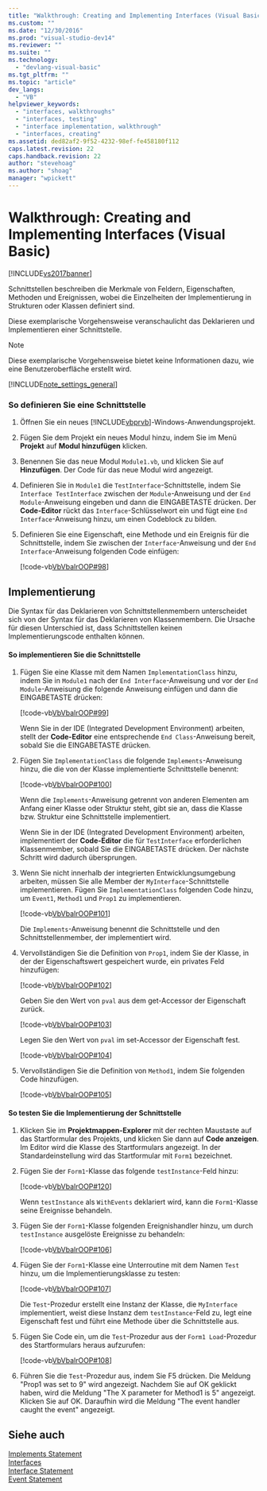 ```yaml
---
title: "Walkthrough: Creating and Implementing Interfaces (Visual Basic) | Microsoft Docs"
ms.custom: ""
ms.date: "12/30/2016"
ms.prod: "visual-studio-dev14"
ms.reviewer: ""
ms.suite: ""
ms.technology: 
  - "devlang-visual-basic"
ms.tgt_pltfrm: ""
ms.topic: "article"
dev_langs: 
  - "VB"
helpviewer_keywords: 
  - "interfaces, walkthroughs"
  - "interfaces, testing"
  - "interface implementation, walkthrough"
  - "interfaces, creating"
ms.assetid: ded82af2-9f52-4232-98ef-fe458180f112
caps.latest.revision: 22
caps.handback.revision: 22
author: "stevehoag"
ms.author: "shoag"
manager: "wpickett"
---
```

# Walkthrough: Creating and Implementing Interfaces (Visual Basic)
[!INCLUDE[vs2017banner](../../../../visual-basic/developing-apps/includes/vs2017banner.md)]

Schnittstellen beschreiben die Merkmale von Feldern, Eigenschaften, Methoden und Ereignissen, wobei die Einzelheiten der Implementierung in Strukturen oder Klassen definiert sind.  
  
 Diese exemplarische Vorgehensweise veranschaulicht das Deklarieren und Implementieren einer Schnittstelle.  
  
> [!NOTE]
>  Diese exemplarische Vorgehensweise bietet keine Informationen dazu, wie eine Benutzeroberfläche erstellt wird.  
  
 [!INCLUDE[note_settings_general](../../../../csharp/language-reference/compiler-messages/includes/note-settings-general-md.md)]  
  
### So definieren Sie eine Schnittstelle  
  
1.  Öffnen Sie ein neues [!INCLUDE[vbprvb](../../../../csharp/programming-guide/concepts/linq/includes/vbprvb-md.md)]\-Windows\-Anwendungsprojekt.  
  
2.  Fügen Sie dem Projekt ein neues Modul hinzu, indem Sie im Menü **Projekt** auf **Modul hinzufügen** klicken.  
  
3.  Benennen Sie das neue Modul `Module1.vb`, und klicken Sie auf **Hinzufügen**.  Der Code für das neue Modul wird angezeigt.  
  
4.  Definieren Sie in `Module1` die `TestInterface`\-Schnittstelle, indem Sie `Interface TestInterface` zwischen der `Module`\-Anweisung und der `End Module`\-Anweisung eingeben und dann die EINGABETASTE drücken.  Der **Code\-Editor** rückt das `Interface`\-Schlüsselwort ein und fügt eine `End Interface`\-Anweisung hinzu, um einen Codeblock zu bilden.  
  
5.  Definieren Sie eine Eigenschaft, eine Methode und ein Ereignis für die Schnittstelle, indem Sie zwischen der `Interface`\-Anweisung und der `End Interface`\-Anweisung folgenden Code einfügen:  
  
     [!code-vb[VbVbalrOOP#98](../../../../visual-basic/misc/codesnippet/VisualBasic/VbVbalrOOP/OOP.vb#98)]  
  
## Implementierung  
 Die Syntax für das Deklarieren von Schnittstellenmembern unterscheidet sich von der Syntax für das Deklarieren von Klassenmembern.  Die Ursache für diesen Unterschied ist, dass Schnittstellen keinen Implementierungscode enthalten können.  
  
#### So implementieren Sie die Schnittstelle  
  
1.  Fügen Sie eine Klasse mit dem Namen `ImplementationClass` hinzu, indem Sie in `Module1` nach der `End Interface`\-Anweisung und vor der `End Module`\-Anweisung die folgende Anweisung einfügen und dann die EINGABETASTE drücken:  
  
     [!code-vb[VbVbalrOOP#99](../../../../visual-basic/misc/codesnippet/VisualBasic/VbVbalrOOP/OOP.vb#99)]  
  
     Wenn Sie in der IDE \(Integrated Development Environment\) arbeiten, stellt der **Code\-Editor** eine entsprechende `End Class`\-Anweisung bereit, sobald Sie die EINGABETASTE drücken.  
  
2.  Fügen Sie `ImplementationClass` die folgende `Implements`\-Anweisung hinzu, die die von der Klasse implementierte Schnittstelle benennt:  
  
     [!code-vb[VbVbalrOOP#100](../../../../visual-basic/misc/codesnippet/VisualBasic/VbVbalrOOP/OOP.vb#100)]  
  
     Wenn die `Implements`\-Anweisung getrennt von anderen Elementen am Anfang einer Klasse oder Struktur steht, gibt sie an, dass die Klasse bzw. Struktur eine Schnittstelle implementiert.  
  
     Wenn Sie in der IDE \(Integrated Development Environment\) arbeiten, implementiert der **Code\-Editor** die für `TestInterface` erforderlichen Klassenmember, sobald Sie die EINGABETASTE drücken. Der nächste Schritt wird dadurch übersprungen.  
  
3.  Wenn Sie nicht innerhalb der integrierten Entwicklungsumgebung arbeiten, müssen Sie alle Member der `MyInterface`\-Schnittstelle implementieren.  Fügen Sie `ImplementationClass` folgenden Code hinzu, um `Event1`, `Method1` und `Prop1` zu implementieren.  
  
     [!code-vb[VbVbalrOOP#101](../../../../visual-basic/misc/codesnippet/VisualBasic/VbVbalrOOP/OOP.vb#101)]  
  
     Die `Implements`\-Anweisung benennt die Schnittstelle und den Schnittstellenmember, der implementiert wird.  
  
4.  Vervollständigen Sie die Definition von `Prop1`, indem Sie der Klasse, in der der Eigenschaftswert gespeichert wurde, ein privates Feld hinzufügen:  
  
     [!code-vb[VbVbalrOOP#102](../../../../visual-basic/misc/codesnippet/VisualBasic/VbVbalrOOP/OOP.vb#102)]  
  
     Geben Sie den Wert von `pval` aus dem get\-Accessor der Eigenschaft zurück.  
  
     [!code-vb[VbVbalrOOP#103](../../../../visual-basic/misc/codesnippet/VisualBasic/VbVbalrOOP/OOP.vb#103)]  
  
     Legen Sie den Wert von `pval` im set\-Accessor der Eigenschaft fest.  
  
     [!code-vb[VbVbalrOOP#104](../../../../visual-basic/misc/codesnippet/VisualBasic/VbVbalrOOP/OOP.vb#104)]  
  
5.  Vervollständigen Sie die Definition von `Method1`, indem Sie folgenden Code hinzufügen.  
  
     [!code-vb[VbVbalrOOP#105](../../../../visual-basic/misc/codesnippet/VisualBasic/VbVbalrOOP/OOP.vb#105)]  
  
#### So testen Sie die Implementierung der Schnittstelle  
  
1.  Klicken Sie im **Projektmappen\-Explorer** mit der rechten Maustaste auf das Startformular des Projekts, und klicken Sie dann auf **Code anzeigen**.  Im Editor wird die Klasse des Startformulars angezeigt.  In der Standardeinstellung wird das Startformular mit `Form1` bezeichnet.  
  
2.  Fügen Sie der `Form1`\-Klasse das folgende `testInstance`\-Feld hinzu:  
  
     [!code-vb[VbVbalrOOP#120](../../../../visual-basic/misc/codesnippet/VisualBasic/VbVbalrOOP/OOP.vb#120)]  
  
     Wenn `testInstance` als `WithEvents` deklariert wird, kann die `Form1`\-Klasse seine Ereignisse behandeln.  
  
3.  Fügen Sie der `Form1`\-Klasse folgenden Ereignishandler hinzu, um durch `testInstance` ausgelöste Ereignisse zu behandeln:  
  
     [!code-vb[VbVbalrOOP#106](../../../../visual-basic/misc/codesnippet/VisualBasic/VbVbalrOOP/OOP.vb#106)]  
  
4.  Fügen Sie der `Form1`\-Klasse eine Unterroutine mit dem Namen `Test` hinzu, um die Implementierungsklasse zu testen:  
  
     [!code-vb[VbVbalrOOP#107](../../../../visual-basic/misc/codesnippet/VisualBasic/VbVbalrOOP/OOP.vb#107)]  
  
     Die `Test`\-Prozedur erstellt eine Instanz der Klasse, die `MyInterface` implementiert, weist diese Instanz dem `testInstance`\-Feld zu, legt eine Eigenschaft fest und führt eine Methode über die Schnittstelle aus.  
  
5.  Fügen Sie Code ein, um die `Test`\-Prozedur aus der `Form1 Load`\-Prozedur des Startformulars heraus aufzurufen:  
  
     [!code-vb[VbVbalrOOP#108](../../../../visual-basic/misc/codesnippet/VisualBasic/VbVbalrOOP/OOP.vb#108)]  
  
6.  Führen Sie die `Test`\-Prozedur aus, indem Sie F5 drücken.  Die Meldung "Prop1 was set to 9" wird angezeigt.  Nachdem Sie auf OK geklickt haben, wird die Meldung "The X parameter for Method1 is 5" angezeigt.  Klicken Sie auf OK. Daraufhin wird die Meldung "The event handler caught the event" angezeigt.  
  
## Siehe auch  
 [Implements Statement](../../../../visual-basic/language-reference/statements/implements-statement.md)   
 [Interfaces](../../../../visual-basic/programming-guide/language-features/interfaces/index.md)   
 [Interface Statement](../../../../visual-basic/language-reference/statements/interface-statement.md)   
 [Event Statement](../../../../visual-basic/language-reference/statements/event-statement.md)